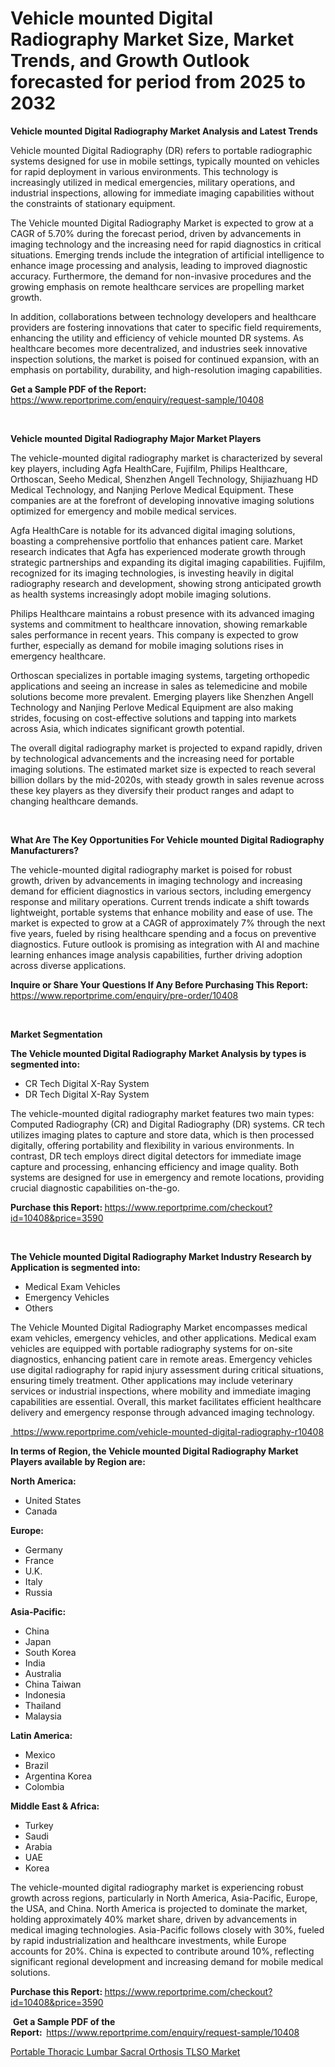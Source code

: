 <p><h1>Vehicle mounted Digital Radiography Market Size, Market Trends, and Growth Outlook forecasted for period from 2025 to 2032</h1></p><p><strong>Vehicle mounted Digital Radiography Market Analysis and Latest Trends</strong></p>
<p><p>Vehicle mounted Digital Radiography (DR) refers to portable radiographic systems designed for use in mobile settings, typically mounted on vehicles for rapid deployment in various environments. This technology is increasingly utilized in medical emergencies, military operations, and industrial inspections, allowing for immediate imaging capabilities without the constraints of stationary equipment. </p><p>The Vehicle mounted Digital Radiography Market is expected to grow at a CAGR of 5.70% during the forecast period, driven by advancements in imaging technology and the increasing need for rapid diagnostics in critical situations. Emerging trends include the integration of artificial intelligence to enhance image processing and analysis, leading to improved diagnostic accuracy. Furthermore, the demand for non-invasive procedures and the growing emphasis on remote healthcare services are propelling market growth. </p><p>In addition, collaborations between technology developers and healthcare providers are fostering innovations that cater to specific field requirements, enhancing the utility and efficiency of vehicle mounted DR systems. As healthcare becomes more decentralized, and industries seek innovative inspection solutions, the market is poised for continued expansion, with an emphasis on portability, durability, and high-resolution imaging capabilities.</p></p>
<p><strong>Get a Sample PDF of the Report:&nbsp;</strong> <a href="https://www.reportprime.com/enquiry/request-sample/10408?utm_campaign=2928&utm_medium=2&utm_source=Github&utm_content=ia&utm_term=20032025&utm_id=vehicle-mounted-digital-radiography">https://www.reportprime.com/enquiry/request-sample/10408</a></p>
<p>&nbsp;</p>
<p><strong>Vehicle mounted Digital Radiography Major Market Players</strong></p>
<p><p>The vehicle-mounted digital radiography market is characterized by several key players, including Agfa HealthCare, Fujifilm, Philips Healthcare, Orthoscan, Seeho Medical, Shenzhen Angell Technology, Shijiazhuang HD Medical Technology, and Nanjing Perlove Medical Equipment. These companies are at the forefront of developing innovative imaging solutions optimized for emergency and mobile medical services.</p><p>Agfa HealthCare is notable for its advanced digital imaging solutions, boasting a comprehensive portfolio that enhances patient care. Market research indicates that Agfa has experienced moderate growth through strategic partnerships and expanding its digital imaging capabilities. Fujifilm, recognized for its imaging technologies, is investing heavily in digital radiography research and development, showing strong anticipated growth as health systems increasingly adopt mobile imaging solutions.</p><p>Philips Healthcare maintains a robust presence with its advanced imaging systems and commitment to healthcare innovation, showing remarkable sales performance in recent years. This company is expected to grow further, especially as demand for mobile imaging solutions rises in emergency healthcare.</p><p>Orthoscan specializes in portable imaging systems, targeting orthopedic applications and seeing an increase in sales as telemedicine and mobile solutions become more prevalent. Emerging players like Shenzhen Angell Technology and Nanjing Perlove Medical Equipment are also making strides, focusing on cost-effective solutions and tapping into markets across Asia, which indicates significant growth potential.</p><p>The overall digital radiography market is projected to expand rapidly, driven by technological advancements and the increasing need for portable imaging solutions. The estimated market size is expected to reach several billion dollars by the mid-2020s, with steady growth in sales revenue across these key players as they diversify their product ranges and adapt to changing healthcare demands.</p></p>
<p>&nbsp;</p>
<p><strong>What Are The Key Opportunities For Vehicle mounted Digital Radiography Manufacturers?</strong></p>
<p><p>The vehicle-mounted digital radiography market is poised for robust growth, driven by advancements in imaging technology and increasing demand for efficient diagnostics in various sectors, including emergency response and military operations. Current trends indicate a shift towards lightweight, portable systems that enhance mobility and ease of use. The market is expected to grow at a CAGR of approximately 7% through the next five years, fueled by rising healthcare spending and a focus on preventive diagnostics. Future outlook is promising as integration with AI and machine learning enhances image analysis capabilities, further driving adoption across diverse applications.</p></p>
<p><strong>Inquire or Share Your Questions If Any Before Purchasing This Report:</strong> <a href="https://www.reportprime.com/enquiry/pre-order/10408?utm_campaign=2928&utm_medium=2&utm_source=Github&utm_content=ia&utm_term=20032025&utm_id=vehicle-mounted-digital-radiography">https://www.reportprime.com/enquiry/pre-order/10408</a></p>
<p>&nbsp;</p>
<p><strong>Market Segmentation</strong></p>
<p><strong>The Vehicle mounted Digital Radiography Market Analysis by types is segmented into:</strong></p>
<p><ul><li>CR Tech Digital X-Ray System</li><li>DR Tech Digital X-Ray System</li></ul></p>
<p><p>The vehicle-mounted digital radiography market features two main types: Computed Radiography (CR) and Digital Radiography (DR) systems. CR tech utilizes imaging plates to capture and store data, which is then processed digitally, offering portability and flexibility in various environments. In contrast, DR tech employs direct digital detectors for immediate image capture and processing, enhancing efficiency and image quality. Both systems are designed for use in emergency and remote locations, providing crucial diagnostic capabilities on-the-go.</p></p>
<p><strong>Purchase this Report:&nbsp;</strong><a href="https://www.reportprime.com/checkout?id=10408&price=3590&utm_campaign=2928&utm_medium=2&utm_source=Github&utm_content=ia&utm_term=20032025&utm_id=vehicle-mounted-digital-radiography">https://www.reportprime.com/checkout?id=10408&price=3590</a></p>
<p>&nbsp;</p>
<p><strong>The Vehicle mounted Digital Radiography Market Industry Research by Application is segmented into:</strong></p>
<p><ul><li>Medical Exam Vehicles</li><li>Emergency Vehicles</li><li>Others</li></ul></p>
<p><p>The Vehicle Mounted Digital Radiography Market encompasses medical exam vehicles, emergency vehicles, and other applications. Medical exam vehicles are equipped with portable radiography systems for on-site diagnostics, enhancing patient care in remote areas. Emergency vehicles use digital radiography for rapid injury assessment during critical situations, ensuring timely treatment. Other applications may include veterinary services or industrial inspections, where mobility and immediate imaging capabilities are essential. Overall, this market facilitates efficient healthcare delivery and emergency response through advanced imaging technology.</p></p>
<p><a href="https://www.reportprime.com/vehicle-mounted-digital-radiography-r10408?utm_campaign=2928&utm_medium=2&utm_source=Github&utm_content=ia&utm_term=20032025&utm_id=vehicle-mounted-digital-radiography">&nbsp;https://www.reportprime.com/vehicle-mounted-digital-radiography-r10408</a></p>
<p><strong>In terms of Region, the Vehicle mounted Digital Radiography Market Players available by Region are:</strong></p>
<p>
    <p> <strong> North America: </strong>
        <ul>
            <li>United States</li>
            <li>Canada</li>
        </ul>
        </p> 
    <p> <strong> Europe: </strong>
        <ul>
            <li>Germany</li>
            <li>France</li>
            <li>U.K.</li>
            <li>Italy</li>
            <li>Russia</li>
        </ul>
        </p> 
    <p> <strong> Asia-Pacific: </strong>
        <ul>
            <li>China</li>
            <li>Japan</li>
            <li>South Korea</li>
            <li>India</li>
            <li>Australia</li>
            <li>China Taiwan</li>
            <li>Indonesia</li>
            <li>Thailand</li>
            <li>Malaysia</li>
        </ul>
        </p> 
    <p> <strong> Latin America: </strong>
        <ul>
            <li>Mexico</li>
            <li>Brazil</li>
            <li>Argentina Korea</li>
            <li>Colombia</li>
        </ul>
        </p> 
    <p> <strong> Middle East & Africa: </strong>
        <ul>
            <li>Turkey</li>
            <li>Saudi</li>
            <li>Arabia</li>
            <li>UAE</li>
            <li>Korea</li>
        </ul>
    </p>
    </p>
<p><p>The vehicle-mounted digital radiography market is experiencing robust growth across regions, particularly in North America, Asia-Pacific, Europe, the USA, and China. North America is projected to dominate the market, holding approximately 40% market share, driven by advancements in medical imaging technologies. Asia-Pacific follows closely with 30%, fueled by rapid industrialization and healthcare investments, while Europe accounts for 20%. China is expected to contribute around 10%, reflecting significant regional development and increasing demand for mobile medical solutions.</p></p>
<p><strong>Purchase this Report: </strong><a href="https://www.reportprime.com/checkout?id=10408&price=3590&utm_campaign=2928&utm_medium=2&utm_source=Github&utm_content=ia&utm_term=20032025&utm_id=vehicle-mounted-digital-radiography">https://www.reportprime.com/checkout?id=10408&price=3590</a></p>
<p>&nbsp;<strong>Get a Sample PDF of the Report:&nbsp;&nbsp;</strong><a href="https://www.reportprime.com/enquiry/request-sample/10408?utm_campaign=2928&utm_medium=2&utm_source=Github&utm_content=ia&utm_term=20032025&utm_id=vehicle-mounted-digital-radiography">https://www.reportprime.com/enquiry/request-sample/10408</a></p>
<p><strong></strong></p>
<p><p><a href="https://github.com/chaturberville8181/Market-Research-Report-List-1/blob/main/portable-thoracic-lumbar-sacral-orthosis-tlso-market.md?utm_campaign=2928&utm_medium=2&utm_source=Github&utm_content=ia&utm_term=20032025&utm_id=vehicle-mounted-digital-radiography">Portable Thoracic Lumbar Sacral Orthosis TLSO Market</a></p></p>